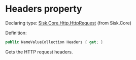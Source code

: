 <!--

Copyrights 2023 Sisk Framework - CypherPotato
Published under MIT license

!!! DO NOT EDIT THIS FILE !!!
This file was generated by a tool in the Sisk package. To edit the information in this documentation,
edit the XML documentation present in the Sisk source code.

-->


# Headers property

Declaring type: [Sisk.Core.Http.HttpRequest](/spec/Sisk.Core.Http.HttpRequest.md) (from Sisk.Core)


Definition:

```cs
public NameValueCollection Headers { get; }
```

Gets the HTTP request headers.

